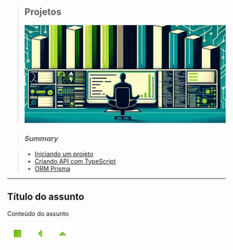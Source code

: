 > ## Projetos
>
> ![Docker](./images/project.png)

> ### *Summary*

> - [Iniciando um projeto](./IniciandoUmProjeto/README.md#iniciando-um-projeto)
> - [Criando API com TypeScript](#criando-api-com-typescript)
> - [ORM Prisma](#orm-prisma)

----

## Título do assunto

Conteúdo do assunto

[![Início](../imges/control/11273_control_stop_icon.png?raw=true "Início")](../README.md#jsdevguide "Início")
[![Voltar](../imges/control/11269_control_left_icon.png "Voltar")](../README.md#summary "Voltar")
[![Subir](../imges/control/11280_control_up_icon.png "Subir")](#summary "Subir")


